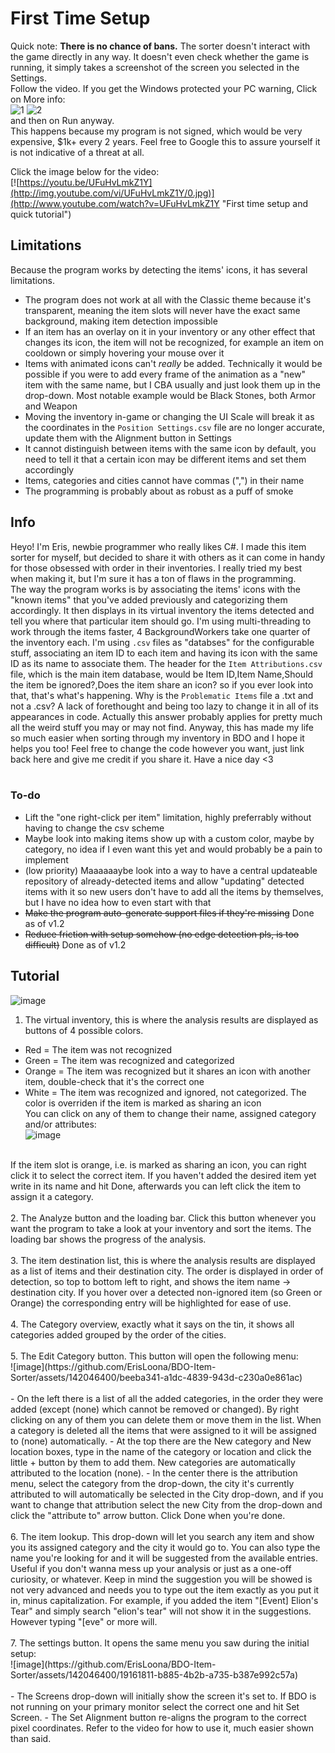 # **First Time Setup**
Quick note: **There is no chance of bans.** The sorter doesn't interact with the game directly in any way. It doesn't even check whether the game is running, it simply takes a screenshot of the screen you selected in the Settings.<br />
Follow the video. If you get the Windows protected your PC warning, Click on More info:<br />
![1](https://github.com/ErisLoona/BDO-Item-Sorter/assets/142046400/4df1dd15-fab6-4f0b-8c92-9ae207593b97)  ![2](https://github.com/ErisLoona/BDO-Item-Sorter/assets/142046400/54d74e3f-ed1c-4d54-b4dc-74ecc7a1fd42)<br />
and then on Run anyway.<br />
This happens because my program is not signed, which would be very expensive, $1k+ every 2 years. Feel free to Google this to assure yourself it is not indicative of a threat at all.<br />

Click the image below for the video:<br />
[![https://youtu.be/UFuHvLmkZ1Y](http://img.youtube.com/vi/UFuHvLmkZ1Y/0.jpg)](http://www.youtube.com/watch?v=UFuHvLmkZ1Y "First time setup and quick tutorial")
## **Limitations**
Because the program works by detecting the items' icons, it has several limitations.
- The program does not work at all with the Classic theme because it's transparent, meaning the item slots will never have the exact same background, making item detection impossible
- If an item has an overlay on it in your inventory or any other effect that changes its icon, the item will not be recognized, for example an item on cooldown or simply hovering your mouse over it
- Items with animated icons can't *really* be added. Technically it would be possible if you were to add every frame of the animation as a "new" item with the same name, but I CBA usually and just look them up in the drop-down. Most notable example would be Black Stones, both Armor and Weapon
- Moving the inventory in-game or changing the UI Scale will break it as the coordinates in the `Position Settings.csv` file are no longer accurate, update them with the Alignment button in Settings
- It cannot distinguish between items with the same icon by default, you need to tell it that a certain icon may be different items and set them accordingly
- Items, categories and cities cannot have commas (",") in their name
- The programming is probably about as robust as a puff of smoke
## **Info**
Heyo! I'm Eris, newbie programmer who really likes C#. I made this item sorter for myself, but decided to share it with others as it can come in handy for those obsessed with order in their inventories. I really tried my best when making it, but I'm sure it has a ton of flaws in the programming.<br />
The way the program works is by associating the items' icons with the "known items" that you've added previously and categorizing them accordingly. It then displays in its virtual inventory the items detected and tell you where that particular item should go. I'm using multi-threading to work through the items faster, 4 BackgroundWorkers take one quarter of the inventory each. I'm using `.csv` files as "databses" for the configurable stuff, associating an item ID to each item and having its icon with the same ID as its name to associate them. The header for the `Item Attributions.csv` file, which is the main item database, would be Item ID,Item Name,Should the item be ignored?,Does the item share an icon? so if you ever look into that, that's what's happening. Why is the `Problematic Items` file a .txt and not a .csv? A lack of forethought and being too lazy to change it in all of its appearances in code. Actually this answer probably applies for pretty much all the weird stuff you may or may not find. Anyway, this has made my life so much easier when sorting through my inventory in BDO and I hope it helps you too! Feel free to change the code however you want, just link back here and give me credit if you share it. Have a nice day <3<br />
<br />
### To-do<br />
- Lift the "one right-click per item" limitation, highly preferrably without having to change the csv scheme
- Maybe look into making items show up with a custom color, maybe by category, no idea if I even want this yet and would probably be a pain to implement
- (low priority) Maaaaaaybe look into a way to have a central updateable repository of already-detected items and allow "updating" detected items with it so new users don't have to add all the items by themselves, but I have no idea how to even start with that
- ~~Make the program auto-generate support files if they're missing~~ Done as of v1.2
- ~~Reduce friction with setup somehow (no edge detection pls, is too difficult)~~ Done as of v1.2<br />
## **Tutorial**<br />
![image](https://github.com/ErisLoona/BDO-Item-Sorter/assets/142046400/6ca3064e-e37f-47cb-b540-a9d4837d9151)<br />
1. The virtual inventory, this is where the analysis results are displayed as buttons of 4 possible colors.
- Red = The item was not recognized
- Green = The item was recognized and categorized
- Orange = The item was recognized but it shares an icon with another item, double-check that it's the correct one
- White = The item was recognized and ignored, not categorized. The color is overriden if the item is marked as sharing an icon<br />
You can click on any of them to change their name, assigned category and/or attributes:<br />
![image](https://github.com/ErisLoona/BDO-Item-Sorter/assets/142046400/002268c6-fc06-4208-a203-16a1b6a20c32)<br />
<br />
If the item slot is orange, i.e. is marked as sharing an icon, you can right click it to select the correct item. If you haven't added the desired item yet write in its name and hit Done, afterwards you can left click the item to assign it a category.<br />
<br />
2. The Analyze button and the loading bar. Click this button whenever you want the program to take a look at your inventory and sort the items. The loading bar shows the progress of the analysis.<br />
<br />
3. The item destination list, this is where the analysis results are displayed as a list of items and their destination city. The order is displayed in order of detection, so top to bottom left to right, and shows the item name -> destination city. If you hover over a detected non-ignored item (so Green or Orange) the corresponding entry will be highlighted for ease of use.<br />
<br />
4. The Category overview, exactly what it says on the tin, it shows all categories added grouped by the order of the cities.<br />
<br />
5. The Edit Category button. This button will open the following menu: <br />
![image](https://github.com/ErisLoona/BDO-Item-Sorter/assets/142046400/beeba341-a1dc-4839-943d-c230a0e861ac) <br />
<br />
- On the left there is a list of all the added categories, in the order they were added (except (none) which cannot be removed or changed). By right clicking on any of them you can delete them or move them in the list. When a category is deleted all the items that were assigned to it will be assigned to (none) automatically.
- At the top there are the New category and New location boxes, type in the name of the category or location and click the little + button by them to add them. New categories are automatically attributed to the location (none).
- In the center there is the attribution menu, select the category from the drop-down, the city it's currently attributed to will automatically be selected in the City drop-down, and if you want to change that attribution select the new City from the drop-down and click the "attribute to" arrow button. Click Done when you're done.<br />
<br />
6. The item lookup. This drop-down will let you search any item and show you its assigned category and the city it would go to. You can also type the name you're looking for and it will be suggested from the available entries. Useful if you don't wanna mess up your analysis or just as a one-off curiosity, or whatever. Keep in mind the suggestion you will be showed is not very advanced and needs you to type out the item exactly as you put it in, minus capitalization. For example, if you added the item "[Event] Elion's Tear" and simply search "elion's tear" will not show it in the suggestions. However typing "[eve" or more will.<br />
<br />
7. The settings button. It opens the same menu you saw during the initial setup:<br />
![image](https://github.com/ErisLoona/BDO-Item-Sorter/assets/142046400/19161811-b885-4b2b-a735-b387e992c57a)<br />
<br />
- The Screens drop-down will initially show the screen it's set to. If BDO is not running on your primary monitor select the correct one and hit Set Screen.
- The Set Alignment button re-aligns the program to the correct pixel coordinates. Refer to the video for how to use it, much easier shown than said.
